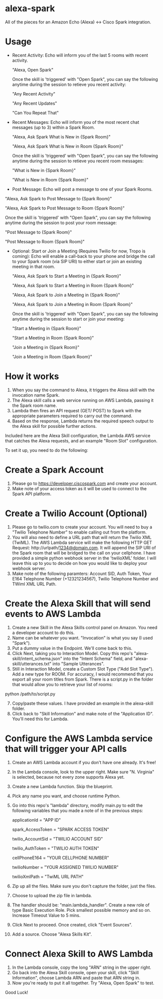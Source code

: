 # alexa-spark

All of the pieces for an Amazon Echo (Alexa) <-> Cisco Spark integration.

# Usage

* Recent Activity: Echo will inform you of the last 5 rooms with recent activity.
  
  "Alexa, Open Spark"

  Once the skill is 'triggered' with "Open Spark", you can say the following anytime during the session to retieve you recent activity:
  
  "Any Recent Activity"
  
  "Any Recent Updates"
  
  "Can You Repeat That"
  

* Recent Messages: Echo will inform you of the most recent chat messages (up to 3) within a Spark Room.
  
  "Alexa, Ask Spark What is New in {Spark Room}"
  
  "Alexa, Ask Spark What is New in Room {Spark Room}"

  Once the skill is 'triggered' with "Open Spark", you can say the following anytime during the session to retieve you recent room messages:
 
  "What is New in {Spark Room}"
 
  "What is New in Room {Spark Room}"
  

* Post Message: Echo will post a message to one of your Spark Rooms.
 
 "Alexa, Ask Spark to Post Message to {Spark Room}"
 
  "Alexa, Ask Spark to Post Message to Room {Spark Room}"

  Once the skill is 'triggered' with "Open Spark", you can say the following anytime during the session to post your room message:
 
  "Post Message to {Spark Room}"
 
  "Post Message to Room {Spark Room}"
  

* Optional: Start or Join a Meeting (Requires Twilio for now, Tropo is coming): Echo will enable a call-back to your phone and bridge the call to your Spark room (via SIP URI)  to either start or join an existing meeting in that room.
  
  "Alexa, Ask Spark to Start a Meeting in {Spark Room}"
  
  "Alexa, Ask Spark to Start a Meeting in Room {Spark Room}"
  
  "Alexa, Ask Spark to Join a Meeting in {Spark Room}"
  
  "Alexa, Ask Spark to Join a Meeting in Room {Spark Room}"

  Once the skill is 'triggered' with "Open Spark", you can say the following anytime during the session to start or join your meeting:
  
  "Start a Meeting in {Spark Room}"
  
  "Start a Meeting in Room {Spark Room}"
  
  "Join a Meeting in {Spark Room}"
  
  "Join a Meeting in Room {Spark Room}"
  

# How it works

1. When you say the command to Alexa, it triggers the Alexa skill with the invocation name Spark.
2. The Alexa skill calls a web service running on AWS Lambda, passing it the Spark room name.
3. Lambda then fires an API request (GET/ POST) to Spark with the appropriate parameters required to carry out the command.
4. Based on the response, Lambda returns the required speech output to the Alexa skill for possible further actions.

Included here are the Alexa Skill configuration, the Lambda AWS service that catches the Alexa requests, and an example "Room Slot" configuration.

To set it up, you need to do the following:

# Create a Spark Account
1. Please go to https://developer.ciscospark.com and create your account.
2. Make note of your access token as it will be used to connect to the Spark API platform.

# Create a Twilio Account (Optional)
1. Please go to twilio.com to create your account. You will need to buy a "Twilio Telephone Number" to enable calling out from the platform.
2. You will also need to define a URL path that will return the Twilio XML (TwiML). The AWS Lambda service will make the following HTTP GET Request: http://urlpath/1234@domain.com. It will append the SIP URI of the Spark room that will be bridged to the call on your cellphone. I have provided a simple python webhook server in the 'twilioXML' folder. I will leave this up to you to decide on how you would like to deploy your webhook server.
3. Make note of the following paramters: Account SID, Auth Token, Your E164 Telephone Number (+12321234567), Twilio Telephone Number and TWiml XML URL Path. 

# Create the Alexa Skill that will send events to AWS Lambda
1. Create a new Skill in the Alexa Skills control panel on Amazon. You need a developer account to do this.
2. Name can be whatever you want. "Invocation" is what you say (I used "Spark").
3. Put a dummy value in the Endpoint. We'll come back to this.
4. Click Next, taking you to Interaction Model. Copy this repo's "alexa-skill/intent_schema.json" into the "Intent Schema" field, and "alexa-skill/utterances.txt" into "Sample Utterances".
5. Still in Interaction Model, create a Custom Slot Type ("Add Slot Type"). Add a new type for ROOM. For accuracy, I would recommend that you export all your room titles from Spark. There is a script.py in the folder that would allow you to retrieve your list of rooms:
  
  python /path/to/script.py <sparkAccessToken>

7. Copy/paste these values. I have provided an example in the alexa-skill folder.
6. Click back to "Skill Information" and make note of the "Application ID". You'll need this for Lambda.

# Configure the AWS Lambda service that will trigger your API calls
1. Create an AWS Lambda account if you don't have one already. It's free!
2. In the Lambda console, look to the upper right. Make sure "N. Virginia" is selected, because not every zone supports Alexa yet.
3. Create a new Lambda function. Skip the blueprint. 
4. Pick any name you want, and choose runtime Python.
5. Go into this repo's "lambda" directory, modify main.py to edit the following variables that you made a note of in the previous steps:
  
    applicationId = "APP ID"
    
    spark_AccessToken = "SPARK ACCESS TOKEN"
    
    twilio_AccountSid = "TWILIO ACCOUNT SID"
    
    twilio_AuthToken  = "TWILIO AUTH TOKEN"
    
    cellPhoneE164 = "YOUR CELLPHONE NUMBER"
    
    twilioNumber = "YOUR ASSIGNED TWILIO NUMBER"
    
    twilioXmlPath = "TwiML URL PATH"
    
6. Zip up all the files. Make sure you don't capture the folder, just the files.
7. Choose to upload the zip file in lambda.
8. The handler should be: "main.lambda_handler". Create a new role of type Basic Execution Role. Pick smallest possible memory and so on. Increase Timeout Value to 5 mins.
9. Click Next to proceed. Once created, click "Event Sources".
10. Add a source.  Choose "Alexa Skills Kit".

# Connect Alexa Skill to AWS Lambda
1. In the Lambda console, copy the long "ARN" string in the upper right.  
2. Go back into the Alexa Skill console, open your skill, click "Skill Information", choose Lambda ARN and paste that ARN string in.
3. Now you're ready to put it all together. Try "Alexa, Open Spark" to test.

Good Luck!
